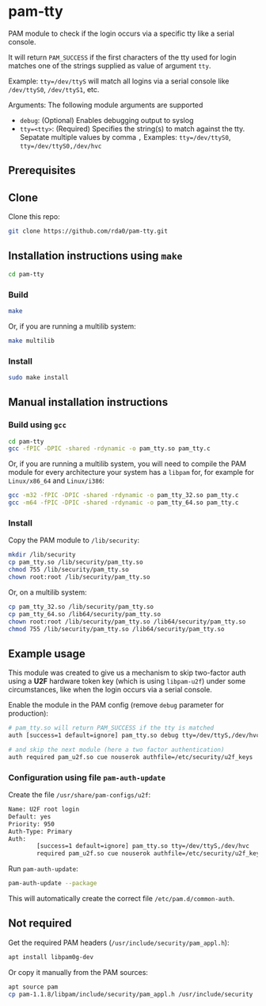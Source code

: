 # pam-tty

PAM module to check if the login occurs via a specific tty like a serial console.

It will return `PAM_SUCCESS` if the first characters of the
tty used for login matches one of the strings supplied as
value of argument `tty`.

Example: `tty=/dev/ttyS` will match all logins via a serial
console like `/dev/ttyS0`, `/dev/ttyS1`, etc.

Arguments: The following module arguments are supported

 - `debug`: (Optional) Enables debugging output to syslog
 - `tty=<tty>`: (Required) Specifies the string(s) to match against the tty.
                Sepatate multiple values by comma `,`
                Examples:  `tty=/dev/ttyS0`,
                           `tty=/dev/ttyS0,/dev/hvc`

## Prerequisites


## Clone

Clone this repo:

```sh
git clone https://github.com/rda0/pam-tty.git
```

## Installation instructions using `make`

```sh
cd pam-tty
```

### Build

```sh
make
```

Or, if you are running a multilib system:

```sh
make multilib
```

### Install

```sh
sudo make install
```

## Manual installation instructions

### Build using `gcc`

```sh
cd pam-tty
gcc -fPIC -DPIC -shared -rdynamic -o pam_tty.so pam_tty.c
```

Or, if you are running a multilib system, you will need to compile the PAM module for every architecture your system has a `libpam` for, for example for `Linux/x86_64` and `Linux/i386`:

```sh
gcc -m32 -fPIC -DPIC -shared -rdynamic -o pam_tty_32.so pam_tty.c
gcc -m64 -fPIC -DPIC -shared -rdynamic -o pam_tty_64.so pam_tty.c
```

### Install

Copy the PAM module to `/lib/security`:

```sh
mkdir /lib/security
cp pam_tty.so /lib/security/pam_tty.so
chmod 755 /lib/security/pam_tty.so
chown root:root /lib/security/pam_tty.so
```

Or, on a multilib system:

```sh
cp pam_tty_32.so /lib/security/pam_tty.so
cp pam_tty_64.so /lib64/security/pam_tty.so
chown root:root /lib/security/pam_tty.so /lib64/security/pam_tty.so
chmod 755 /lib/security/pam_tty.so /lib64/security/pam_tty.so
```

## Example usage

This module was created to give us a mechanism to skip two-factor auth
using a **U2F** hardware token key (which is using `libpam-u2f`) under
some circumstances, like when the login occurs via a serial console.

Enable the module in the PAM config (remove `debug` parameter for production):

```sh
# pam_tty.so will return PAM_SUCCESS if the tty is matched
auth [success=1 default=ignore] pam_tty.so debug tty=/dev/ttyS,/dev/hvc

# and skip the next module (here a two factor authentication)
auth required pam_u2f.so cue nouserok authfile=/etc/security/u2f_keys
```

### Configuration using file `pam-auth-update`

Create the file `/usr/share/pam-configs/u2f`:

```sh
Name: U2F root login
Default: yes
Priority: 950
Auth-Type: Primary
Auth:
        [success=1 default=ignore] pam_tty.so tty=/dev/ttyS,/dev/hvc
        required pam_u2f.so cue nouserok authfile=/etc/security/u2f_keys
```

Run `pam-auth-update`:

```sh
pam-auth-update --package
```

This will automatically create the correct file `/etc/pam.d/common-auth`.

## Not required

Get the required PAM headers (`/usr/include/security/pam_appl.h`):

```sh
apt install libpam0g-dev
```

Or copy it manually from the PAM sources:

```sh
apt source pam
cp pam-1.1.8/libpam/include/security/pam_appl.h /usr/include/security
```

